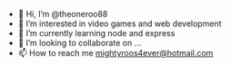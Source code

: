 - 👋 Hi, I’m @theoneroo88
- 👀 I’m interested in video games and web development
- 🌱 I’m currently learning node and express
- 💞️ I’m looking to collaborate on ...
- 📫 How to reach me mightyroos4ever@hotmail.com

<!---
theoneroo88/theoneroo88 is a ✨ special ✨ repository because its `README.md` (this file) appears on your GitHub profile.
You can click the Preview link to take a look at your changes.
--->
